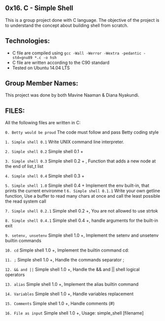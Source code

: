 ## 0x16. C - Simple Shell

This is a group project done with C language. The objective of the project is to understand the concept about building shell from scratch.

## Technologies:

- C file are compiled using `gcc -Wall -Werror -Wextra -pedantic -std=gnu89 *.c -o hsh`
- C file are written according to the C90 standard
- Tested on Ubuntu 14.04 LTS

## Group Member Names:

This project was done by  both Mavine Naaman & Diana Nyakundi.

## FILES:

All the following files are written in C:

`0. Betty would be proud`       The code must follow and pass Betty coding style

`1. Simple shell 0.1`           Write UNIX command line interpreter.

`2. Simple shell 0.2`           Simple shell  0.1 +

`3. Simple shell 0.3`           Simple shell 0.2 + , Function that adds a new
                                node at the end of list_t list

`4. Simple shell 0.4`           Simple shell 0.3 +

`5. Simple shell 1.0`           Simple shell 0.4 +
                                Implement the env built-in, that prints the current environme
t
`6. Simple shell 0.1.1`         Write your own getline function, Use a buffer to read
                                many chars at once and call the least possible the read
                                system call

`7. Simple shell 0.2.1`         Simple shell 0.2 +, You are not allowed to use strtok

`8. Simple shell 0.4.1`         Simple shell 0.4 +, handle arguments for the built-in exit

`9. setenv, unsetenv`           Simple shell 1.0 +, Implement the setenv and unsetenv
                                builtin commands

`10. cd`                        Simple shell 1.0 +, Implement the builtin command cd:

`11. ;`                         Simple shell 1.0 +, Handle the commands separator ;

`12. && and ||`                 Simple shell 1.0 +, Handle the && and || shell logical operators

`13. alias`                     Simple shell 1.0 +, Implement the alias builtin command

`14. Variables`                 Simple shell 1.0 +, Handle variables replacement

`15. Comments`                  Simple shell 1.0 +, Handle comments (#)

`16. File as input`             Simple shell 1.0 +, Usage: simple_shell [filename]

